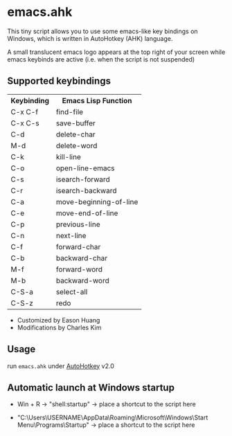 # emacs.ahk
This tiny script allows you to use some emacs-like key bindings on Windows, which is written in AutoHotkey (AHK) language.

A small translucent emacs logo appears at the top right of your screen while emacs keybinds are active (i.e. when the script is not suspended)


## Supported keybindings
<table>
  <tr>
    <th>Keybinding</th>
    <th>Emacs Lisp Function</th>
  </tr>
<td>C-x C-f</td>
<td>find-file</td>
</tr>
<tr>
<td>C-x C-s</td>
<td>save-buffer</td>
</tr>
<tr>
<td>C-d</td>
<td>delete-char</td>
</tr>
<tr>
<td>M-d</td>
<td>delete-word</td>
</tr>
<tr>
<td>C-k</td>
<td>kill-line</td>
</tr>
<tr>
<td>C-o</td>
<td>open-line-emacs</td>
</tr>
<tr>
<td>C-s</td>
<td>isearch-forward</td>
</tr>
<tr>
<td>C-r</td>
<td>isearch-backward</td>
</tr>
<tr>
<td>C-a</td>
<td>move-beginning-of-line</td>
</tr>
<tr>
<td>C-e</td>
<td>move-end-of-line</td>
</tr>
<tr>
<td>C-p</td>
<td>previous-line</td>
</tr>
<tr>
<td>C-n</td>
<td>next-line</td>
</tr>
<tr>
<td>C-f</td>
<td>forward-char</td>
</tr>
<tr>
<td>C-b</td>
<td>backward-char</td>
</tr>
<tr>
<td>M-f</td>
<td>forward-word</td>
</tr>
<tr>
<td>M-b</td>
<td>backward-word</td>
</tr>
<tr>
<td>C-S-a</td>
<td>select-all</td>
</tr>
<tr>
<td>C-S-z</td>
<td>redo</td>
</tr>
</table>

* Customized by Eason Huang
* Modifications by Charles Kim

## Usage
run `emacs.ahk` under [AutoHotkey](https://www.autohotkey.com/) v2.0 

## Automatic launch at Windows startup

* Win + R → "shell:startup" → place a shortcut to the script here  

* "C:\Users\USERNAME\AppData\Roaming\Microsoft\Windows\Start Menu\Programs\Startup" → place a shortcut to the script here
